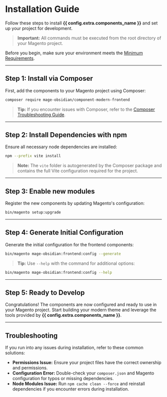 # Installation Guide

Follow these steps to install **{{ config.extra.components_name }}** and set up your project for development. 

> **Important:** All commands must be executed from the root directory of your Magento project.

Before you begin, make sure your environment meets the [Minimum Requirements](../../getting-started/requirements).

---

## Step 1: Install via Composer

First, add the components to your Magento project using Composer:

```bash
composer require mage-obsidian/component-modern-frontend
```

> **Tip:** If you encounter issues with Composer, refer to the [Composer Troubleshooting Guide](https://getcomposer.org/doc/articles/troubleshooting.md).

---

## Step 2: Install Dependencies with npm

Ensure all necessary node dependencies are installed:

```bash
npm --prefix vite install
```

> **Note:** The `vite` folder is autogenerated by the Composer package and contains the full Vite configuration required for the project.

---

## Step 3: Enable new modules

Register the new components by updating Magento's configuration:

```bash
bin/magento setup:upgrade
```

---

## Step 4: Generate Initial Configuration

Generate the initial configuration for the frontend components:

```bash
bin/magento mage-obsidian:frontend:config --generate
```

> **Tip:** Use `--help` with the command for additional options:

```bash
bin/magento mage-obsidian:frontend:config --help
```

---

## Step 5: Ready to Develop

Congratulations! The components are now configured and ready to use in your Magento project. Start building your modern theme and leverage the tools provided by **{{ config.extra.components_name }}**.

---

## Troubleshooting

If you run into any issues during installation, refer to these common solutions:

- **Permissions Issue:** Ensure your project files have the correct ownership and permissions.
- **Configuration Error:** Double-check your `composer.json` and Magento configuration for typos or missing dependencies.
- **Node Modules Issue:** Run `npm cache clean --force` and reinstall dependencies if you encounter errors during installation.
